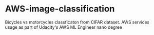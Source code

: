 # AWS-image-classification

Bicycles vs motorcycles classficaton from CIFAR dataset. 
AWS services usage as part of Udacity's AWS ML Engineer nano degree
